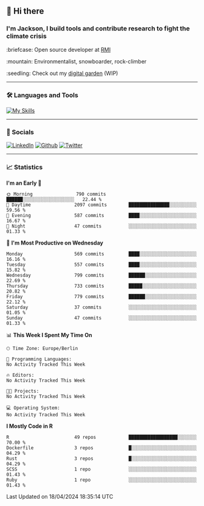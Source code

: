 ## :wave: Hi there
### I'm Jackson, I build tools and contribute research to fight the climate crisis
<p> :briefcase: Open source developer at <a href="https://rmi.org/" alt="RMI">RMI</a></p>
<p> :mountain: Environmentalist, snowboarder, rock-climber</p>
<p> :seedling: Check out my <a href="https://jdhoffa.github.io/" alt="digital garden">digital garden</a> (WIP) </p>

---

### :hammer_and_wrench: Languages and Tools

[![My Skills](https://skillicons.dev/icons?i=r,python,rust,js,html,css,postgresql,neovim,azure,docker,git&perline=6&theme=dark)](https://skillicons.dev)

---

### :iphone: Socials

[![LinkedIn](https://skillicons.dev/icons?i=linkedin&theme=dark)](https://www.linkedin.com/in/jackson-hoffart/) 
[![Github](https://skillicons.dev/icons?i=github&theme=dark)](https://github.com/jdhoffa) 
[![Twitter](https://skillicons.dev/icons?i=twitter&theme=dark)](https://twitter.com/jdhoffart) 

---

### :chart_with_upwards_trend: Statistics

 
<!--START_SECTION:waka-->
**I'm an Early 🐤** 

```text
🌞 Morning                790 commits         ██████░░░░░░░░░░░░░░░░░░░   22.44 % 
🌆 Daytime                2097 commits        ███████████████░░░░░░░░░░   59.56 % 
🌃 Evening                587 commits         ████░░░░░░░░░░░░░░░░░░░░░   16.67 % 
🌙 Night                  47 commits          ░░░░░░░░░░░░░░░░░░░░░░░░░   01.33 % 
```
📅 **I'm Most Productive on Wednesday** 

```text
Monday                   569 commits         ████░░░░░░░░░░░░░░░░░░░░░   16.16 % 
Tuesday                  557 commits         ████░░░░░░░░░░░░░░░░░░░░░   15.82 % 
Wednesday                799 commits         ██████░░░░░░░░░░░░░░░░░░░   22.69 % 
Thursday                 733 commits         █████░░░░░░░░░░░░░░░░░░░░   20.82 % 
Friday                   779 commits         ██████░░░░░░░░░░░░░░░░░░░   22.12 % 
Saturday                 37 commits          ░░░░░░░░░░░░░░░░░░░░░░░░░   01.05 % 
Sunday                   47 commits          ░░░░░░░░░░░░░░░░░░░░░░░░░   01.33 % 
```


📊 **This Week I Spent My Time On** 

```text
🕑︎ Time Zone: Europe/Berlin

💬 Programming Languages: 
No Activity Tracked This Week

🔥 Editors: 
No Activity Tracked This Week

🐱‍💻 Projects: 
No Activity Tracked This Week

💻 Operating System: 
No Activity Tracked This Week
```

**I Mostly Code in R** 

```text
R                        49 repos            ██████████████████░░░░░░░   70.00 % 
Dockerfile               3 repos             █░░░░░░░░░░░░░░░░░░░░░░░░   04.29 % 
Rust                     3 repos             █░░░░░░░░░░░░░░░░░░░░░░░░   04.29 % 
SCSS                     1 repo              ░░░░░░░░░░░░░░░░░░░░░░░░░   01.43 % 
Ruby                     1 repo              ░░░░░░░░░░░░░░░░░░░░░░░░░   01.43 % 
```




 Last Updated on 18/04/2024 18:35:14 UTC
<!--END_SECTION:waka-->
